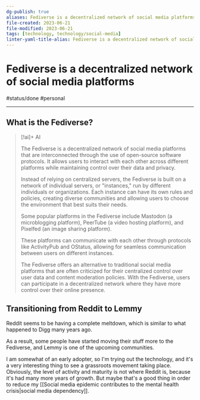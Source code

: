 ```yaml
---
dg-publish: true
aliases: Fediverse is a decentralized network of social media platforms, alternative to traditional social media platforms
file-created: 2023-06-21
file-modified: 2023-06-21
tags: [technology, technology/social-media]
linter-yaml-title-alias: Fediverse is a decentralized network of social media platforms
---
```


# Fediverse is a decentralized network of social media platforms

#status/done  #personal

---

## What is the Fediverse?

> [!ai]+ AI
>
> The Fediverse is a decentralized network of social media platforms that are interconnected through the use of open-source software protocols. It allows users to interact with each other across different platforms while maintaining control over their data and privacy.
>
> Instead of relying on centralized servers, the Fediverse is built on a network of individual servers, or "instances," run by different individuals or organizations. Each instance can have its own rules and policies, creating diverse communities and allowing users to choose the environment that best suits their needs.
>
> Some popular platforms in the Fediverse include Mastodon (a microblogging platform), PeerTube (a video hosting platform), and Pixelfed (an image sharing platform).
>
> These platforms can communicate with each other through protocols like ActivityPub and OStatus, allowing for seamless communication between users on different instances.
>
> The Fediverse offers an alternative to traditional social media platforms that are often criticized for their centralized control over user data and content moderation policies. With the Fediverse, users can participate in a decentralized network where they have more control over their online presence.

## Transitioning from Reddit to Lemmy

Reddit seems to be having a complete meltdown, which is similar to what happened to Digg many years ago.

As a result, some people have started moving their stuff more to the Fediverse, and Lemmy is one of the upcoming communities.

I am somewhat of an early adopter, so I'm trying out the technology, and it's a very interesting thing to see a grassroots movement taking place. Obviously, the level of activity and maturity is not where Reddit is, because it's had many more years of growth. But maybe that's a good thing in order to reduce my [[Social media epidemic contributes to the mental health crisis|social media dependency]].
